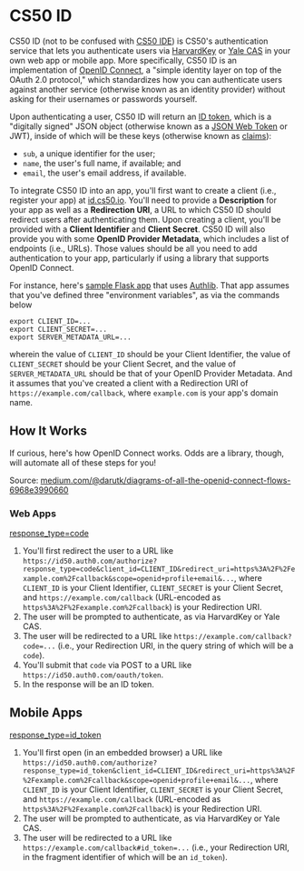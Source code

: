 # CS50 ID

CS50 ID (not to be confused with [CS50 IDE](/ide/)) is CS50's authentication service that lets you authenticate users via [HarvardKey](https://key.harvard.edu/) or [Yale CAS](https://developers.yale.edu/cas-central-authentication-service) in your own web app or mobile app. More specifically, CS50 ID is an implementation of [OpenID Connect](https://openid.net/specs/openid-connect-core-1_0.html), a "simple identity layer on top of the OAuth 2.0 protocol," which standardizes how you can authenticate users against another service (otherwise known as an identity provider) without asking for their usernames or passwords yourself.

Upon authenticating a user, CS50 ID will return an [ID token](https://openid.net/specs/openid-connect-core-1_0.html#IDToken), which is a "digitally signed" JSON object (otherwise known as a [JSON Web Token](https://tools.ietf.org/html/draft-ietf-oauth-json-web-token-32) or JWT), inside of which will be these keys (otherwise known as [claims](https://openid.net/specs/openid-connect-core-1_0.html#StandardClaims)):

* `sub`, a unique identifier for the user;
* `name`, the user's full name, if available; and
* `email`, the user's email address, if available.

To integrate CS50 ID into an app, you'll first want to create a client (i.e., register your app) at [id.cs50.io](https://id.cs50.io/). You'll need to provide a **Description** for your app as well as a **Redirection URI**, a URL to which CS50 ID should redirect users after authenticating them. Upon creating a client, you'll be provided with a **Client Identifier** and **Client Secret**. CS50 ID will also provide you with some **OpenID Provider Metadata**, which includes a list of endpoints (i.e., URLs). Those values should be all you need to add authentication to your app, particularly if using a library that supports OpenID Connect.

For instance, here's [sample Flask app](https://github.com/cs50/id/tree/master/flask) that uses [Authlib](https://docs.authlib.org/en/latest/client/flask.html#flask-openid-connect-client). That app assumes that you've defined three "environment variables", as via the commands below

```
export CLIENT_ID=...
export CLIENT_SECRET=...
export SERVER_METADATA_URL=...
```

wherein the value of `CLIENT_ID` should be your Client Identifier, the value of `CLIENT_SECRET` should be your Client Secret, and the value of `SERVER_METADATA_URL` should be that of your OpenID Provider Metadata. And it assumes that you've created a client with a Redirection URI of `https://example.com/callback`, where `example.com` is your app's domain name.

## How It Works

If curious, here's how OpenID Connect works. Odds are a library, though, will automate all of these steps for you!

Source: [medium.com/@darutk/diagrams-of-all-the-openid-connect-flows-6968e3990660](https://medium.com/@darutk/diagrams-of-all-the-openid-connect-flows-6968e3990660)

### Web Apps

[response_type=code](1*quwFs1fFCvTvLT80e_QHVA.png)

1. You'll first redirect the user to a URL like `https://id50.auth0.com/authorize?response_type=code&client_id=CLIENT_ID&redirect_uri=https%3A%2F%2Fexample.com%2Fcallback&scope=openid+profile+email&...`, where `CLIENT_ID` is your Client Identifier, `CLIENT_SECRET` is your Client Secret, and `https://example.com/callback` (URL-encoded as `https%3A%2F%2Fexample.com%2Fcallback`) is your Redirection URI.
1. The user will be prompted to authenticate, as via HarvardKey or Yale CAS.
1. The user will be redirected to a URL like `https://example.com/callback?code=...` (i.e., your Redirection URI, in the query string of which will be a `code`).
1. You'll submit that `code` via POST to a URL like `https://id50.auth0.com/oauth/token`.
1. In the response will be an ID token.

## Mobile Apps

[response_type=id_token](1*95aX-M20iBFGB08q_Yep2w.png)

1. You'll first open (in an embedded browser) a URL like `https://id50.auth0.com/authorize?response_type=id_token&client_id=CLIENT_ID&redirect_uri=https%3A%2F%2Fexample.com%2Fcallback&scope=openid+profile+email&...`, where `CLIENT_ID` is your Client Identifier, `CLIENT_SECRET` is your Client Secret, and `https://example.com/callback` (URL-encoded as `https%3A%2F%2Fexample.com%2Fcallback`) is your Redirection URI.
1. The user will be prompted to authenticate, as via HarvardKey or Yale CAS.
1. The user will be redirected to a URL like `https://example.com/callback#id_token=...` (i.e., your Redirection URI, in the fragment identifier of which will be an `id_token`).
